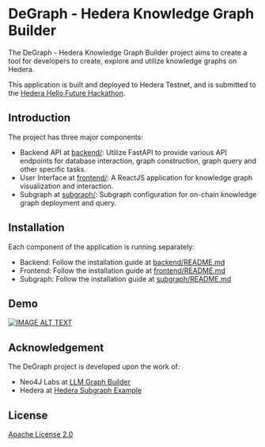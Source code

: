 # DeGraph - Hedera Knowledge Graph Builder

The DeGraph - Hedera Knowledge Graph Builder project aims to create a tool for developers to create, explore and utilize knowledge graphs on Hedera.

This application is built and deployed to Hedera Testnet, and is submitted to the [Hedera Hello Future Hackathon](https://hellofuturehackathon.dev/).

## Introduction
The project has three major components:

- Backend API at [backend/](backend/): Utilize FastAPI to provide various API endpoints for database interaction, graph construction, graph query and other specific tasks.
- User Interface at [frontend/](frontend/): A ReactJS application for knowledge graph visualization and interaction.
- Subgraph at [subgraph/](subgraph/): Subgraph configuration for on-chain knowledge graph deployment and query. 
## Installation
Each component of the application is running separately:
- Backend: Follow the installation guide at [backend/README.md](backend/README.md)
- Frontend: Follow the installation guide at [frontend/README.md](frontend/README.md)
- Subgraph: Follow the installation guide at [subgraph/README.md](frontend/README.md)

## Demo
[![IMAGE ALT TEXT](https://img.youtube.com/vi/7QjEPVPFD6Q/0.jpg)](https://www.youtube.com/watch?v=7QjEPVPFD6Q "DeGraph - Hedera Knowldege Graph Builder - Demo")

## Acknowledgement
The DeGraph project is developed upon the work of:
- Neo4J Labs at [LLM Graph Builder](https://github.com/neo4j-labs/llm-graph-builder)
- Hedera at [Hedera Subgraph Example](https://github.com/hashgraph/hedera-subgraph-example)

## License
[Apache License 2.0](LICENSE)
